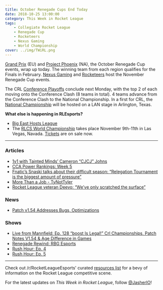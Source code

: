 ```yaml
---
title: October Renegade Cups End Today
date: 2018-10-25 13:00:00
category: This Week in Rocket League
tags:
    - Collegiate Rocket League
    - Renegade Cup
    - Rocketeers
    - Nexus Gaming
    - World Championship
cover: ../img/TWiRL.png
---
```


[Grand Prix](https://liquipedia.net/rocketleague/Renegade_Cup/Europe/Rocket_Baguette/Grand_Prix) (EU) and [Project Phoenix](https://liquipedia.net/rocketleague/Renegade_Cup/North_America/Rival_Esports/Project_Phoenix) (NA), the October Renegade Cup events, wrap up today. The winning team from each region qualifies for the Finals in February. [Nexus Gaming](https://www.reddit.com/r/RocketLeagueEsports/comments/9pfxy3/nexus_gaming_presents_fall_frenzy_na_renegade_cup/) and [Rocketeers](https://www.reddit.com/r/RocketLeagueEsports/comments/9p0cbn/heres_the_rocketeers_thunderdome_the_renegade_cup/) host the November Renegade Cup events.

The CRL [Conference Playoffs](https://compete.tespa.org/tournament/117) conclude next Monday, with the top 2 of each moving onto the Conference Clash (8 teams in total). 4 teams advance from the Conference Clash to the National Championship. In a first for CRL, the [National Championship](https://www.rocketleagueesports.com/news/collegiate-rocket-league-national-championship-headed-to-texas-/) will be hosted on a LAN stage in Arlington, Texas.

**What else is happening in RLEsports?**

-   [Big East Hosts League](https://esportsobserver.com/big-east-esl-rocket-league/)
-   The [RLCS World Championship](https://liquipedia.net/rocketleague/Rocket_League_Championship_Series/Season_6) takes place November 9th-11th in Las Vegas, Navada. [Tickets](https://tickets.rlesports.gg) are on sale now.

---

### Articles

-   [1v1 with Tainted Minds’ Cameron “CJCJ” Johns](https://www.rocketleagueesports.com/news/1v1-with-tainted-minds--cameron--cjcj--johns/)
-   [CCA Power Rankings: Week 5](https://www.reddit.com/r/RocketLeagueEsports/comments/9qhj8v/collegiate_rocket_league_week_5_cca_power_rankings/)
-   [Fnatic’s Snaski talks about their difficult season: “Relegation Tournament is the biggest amount of pressure”](https://rocketeers.gg/interview-fnatic-snaski-team-captain-promotion-playoff/)
-   [More Than a Job - TyNotTyler](https://www.theplayerslobby.com/2897/more-than-a-job-ty-tynottyler-helewa-allegiance-rlcs-rocket-league/#.x1DU6y1Lyq)
-   [Rocket League veteran Deevo: “We’ve only scratched the surface”](https://rocketeers.gg/interview-rocket-league-player-deevo-savage-rlrs/)

### News

-   [Patch v1.54 Addresses Bugs, Optimizations](https://www.rocketleague.com/news/patch-notes-v1-54/)

### Shows

-   [Live from Mannfield: Ep. 128 “boost Is Legal!” Crl Championships, Patch Notes V1.54 & Age Difference in Games](http://www.lfmannfield.com/episodes/2018/10/23/ep-128-boost-is-legal-crl-championships-patch-notes-v154-amp-age-difference-in-games)
-   [Renegade Rewind: RBG Esports](https://www.youtube.com/watch?v=V5RgoqpX4Eg&feature=youtu.be)
-   [Rush Hour: Ep. 4](https://www.youtube.com/watch?v=g6xeG_i9Ecc)
-   [Rush Hour: Ep. 5](https://www.youtube.com/watch?v=yOvekHUD788)

---

Check out /r/RocketLeagueEsports' curated [resources list](https://www.reddit.com/r/RocketLeagueEsports/wiki/links) for a bevy of information on the Rocket League competitive scene.

For the latest updates on _This Week in Rocket League_, follow [@JasherIO](https://twitter.com/JasherIO)!
